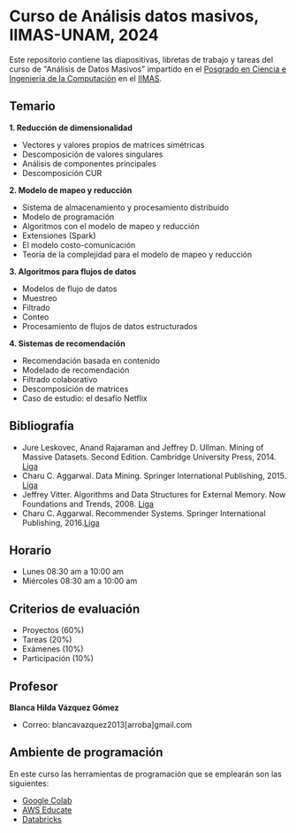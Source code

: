 # Curso de Análisis datos masivos, IIMAS-UNAM, 2024
Este repositorio contiene las diapositivas, libretas de trabajo y tareas del curso de "Análisis de Datos Masivos" impartido en el [Posgrado en Ciencia e Ingeniería de la Computación](https://www.pcic.unam.mx/) en el [IIMAS](https://www.iimas.unam.mx/).

## Temario
**1. Reducción de dimensionalidad**
  - Vectores y valores propios de matrices simétricas
  - Descomposición de valores singulares
  - Análisis de componentes principales
  - Descomposición CUR
  
**2. Modelo de mapeo y reducción**
  - Sistema de almacenamiento y procesamiento distribuido
  - Modelo de programación
  - Algoritmos con el modelo de mapeo y reducción
  - Extensiones (Spark)
  - El modelo costo-comunicación
  - Teoría de la complejidad para el modelo de mapeo y reducción
   
**3. Algoritmos para flujos de datos**
  - Modelos de flujo de datos
  - Muestreo
  - Filtrado
  - Conteo
  - Procesamiento de flujos de datos estructurados

**4. Sistemas de recomendación**
  - Recomendación basada en contenido 
  - Modelado de recomendación
  - Filtrado colaborativo
  - Descomposición de matrices
  - Caso de estudio: el desafío Netflix
 
 ## Bibliografía
 - Jure Leskovec, Anand Rajaraman and Jeffrey D. Ullman. Mining of Massive Datasets. Second Edition. Cambridge University Press, 2014. [Liga](http://infolab.stanford.edu/~ullman/mmds/book.pdf)
 - Charu C. Aggarwal. Data Mining. Springer International Publishing, 2015. [Liga](https://doc.lagout.org/Others/Data%20Mining/Data%20Mining_%20The%20Textbook%20%5BAggarwal%202015-04-14%5D.pdf)
 - Jeffrey Vitter. Algorithms and Data Structures for External Memory. Now Foundations and Trends, 2008. [Liga](https://www.nowpublishers.com/article/Details/TCS-014)
 - Charu C. Aggarwal. Recommender Systems. Springer International Publishing, 2016.[Liga](http://pzs.dstu.dp.ua/DataMining/recom/bibl/1aggarwal_c_c_recommender_systems_the_textbook.pdf)
   
 ## Horario
- Lunes 08:30 am a 10:00 am
- Miércoles 08:30 am a 10:00 am

## Criterios de evaluación
- Proyectos (60%)
- Tareas (20%)
- Exámenes (10%)
- Participación (10%)

## Profesor
**Blanca Hilda Vázquez Gómez**
  - Correo: blancavazquez2013[arroba]gmail.com

## Ambiente de programación
En este curso las herramientas de programación que se emplearán son las siguientes:
- [Google Colab](https://colab.research.google.com/)
- [AWS Educate](https://aws.amazon.com/es/education/awseducate/)
- [Databricks](https://databricks.com/)
